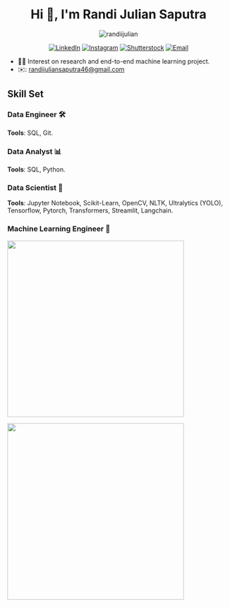 
<h1 align="center">Hi 👋, I'm Randi Julian Saputra</h1>
<!-- <h3 align="center">Full Stack Machine learning Engineer!</h3>
<p align="center">In the last 3 years, I've focused on developing my interest and career in the data and machine learning field 😄</p> -->

<p align="center"> <img src="https://komarev.com/ghpvc/?username=randiijulian&label=Profile%20views&color=0e75b6&style=flat" alt="randiijulian" /> </p>
<p align="center"> </p>
<p align="center">
  <a href="https://www.linkedin.com/in/randijulian"><img src="https://img.shields.io/badge/LinkedIn-Profile-blue?logo=linkedin" alt="LinkedIn"></a>
  <a href="https://www.instagram.com/randiijulian"><img src="https://img.shields.io/badge/Instagram-Follow%20Me-orange?style=flat&logo=instagram" alt="Instagram"></a>
  <a href="https://www.shutterstock.com/g/randijulian"><img src="https://img.shields.io/badge/Shutterstock-Portfolio-orange?logo=shutterstock" alt="Shutterstock"></a>
  <a href="mailto:randijuliansaputra46@gmail.com"><img src="https://img.shields.io/badge/Email-Me-brightgreen?style=flat&logo=gmail" alt="Email"></a>
</p>

- 🕵🏻 Interest on research and end-to-end machine learning project.
- ✉️: [randijuliansaputra46@gmail.com](randijuliansaputra46@gmail.com)
<!-- - more details about my journey in the machine learning field could you read [here](https://www.dicoding.com/users/randijulian) -->

## **Skill Set**

### Data Engineer 🛠️
**Tools**: SQL, Git.

### Data Analyst 📊
**Tools**: SQL, Python.

### Data Scientist 🧬
**Tools**: Jupyter Notebook, Scikit-Learn, OpenCV, NLTK, Ultralytics (YOLO), Tensorflow, Pytorch, Transformers, Streamlit, Langchain.

### Machine Learning Engineer 🤖
<!-- **Tools**: Git, FastAPI, Docker, Linux, BentoML, ML-Flow, Model Arts (Huawei Cloud). -->

<p>
  <img align="center" src="https://github-readme-stats.vercel.app/api/top-langs/?username=randiijulian&show_icons=true&layout=compact&theme=synthwave&hide=html,css" width = "400" height = "400"/>
</p>
<p>
  <img align="left" src="https://github-readme-stats.vercel.app/api?username=randiijulian&show_icons=true&theme=synthwave" width = "400" height = "400"/>
</p>


<!--📫 How to reach me: 
randijuliansaputra46@gmail.com

Here are some ideas to get you started:

- 🔭 I’m currently working on ...
- 🌱 I’m currently learning ...
- 👯 I’m looking to collaborate on ...
- 🤔 I’m looking for help with ...
- 💬 Ask me about ..
-->
